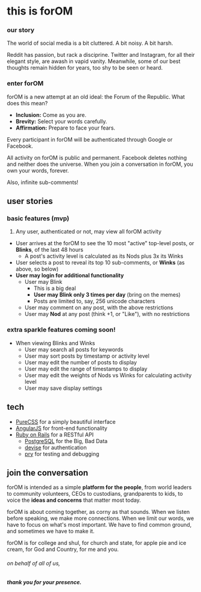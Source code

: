 # this is forOM

### our story
The world of social media is a bit cluttered. A bit noisy. A bit harsh.

Reddit has passion, but rack a disciprine.
Twitter and Instagram, for all their elegant style, are awash in vapid vanity.
Meanwhile, some of our best thoughts remain hidden for years, too shy to be seen or heard.

### enter forOM
forOM is a new attempt at an old ideal: the Forum of the Republic. What does this mean?

- **Inclusion:** Come as you are.
- **Brevity:** Select your words carefully.
- **Affirmation:** Prepare to face your fears.

Every participant in forOM will be authenticated through Google or Facebook.

All activity on forOM is public and permanent. Facebook deletes nothing and neither does the universe.
When you join a conversation in forOM, you own your words, forever.

Also, infinite sub-comments!

## user stories

### basic features (mvp)

1. Any user, authenticated or not, may view all forOM activity
- User arrives at the forOM to see the 10 most "active" top-level posts, or **Blinks**, of the last 48 hours
  - A post's activity level is calculated as its Nods plus 3x its Winks
- User selects a post to reveal its top 10 sub-comments, or **Winks** (as above, so below)
- **User may login for additional functionality**
  - User may Blink
    - This is a big deal
    - **User may Blink only 3 times per day** (bring on the memes)
    - Posts are limited to, say, 256 unicode characters
  - User may comment on any post, with the above restrictions
  - User may **Nod** at any post (think +1, or "Like"), with no restrictions

### extra sparkle features coming soon!
- When viewing Blinks and Winks
  - User may search all posts for keywords
  - User may sort posts by timestamp or activity level
  - User may edit the number of posts to display
  - User may edit the range of timestamps to display
  - User may edit the weights of Nods vs Winks for calculating activity level
  - User may save display settings

## tech
- [PureCSS](http://purecss.io/) for a simply beautiful interface
- [AngularJS](https://angularjs.org/) for front-end functionality
- [Ruby on Rails](http://rubyonrails.org/) for a RESTful API
  - [PostgreSQL](http://www.postgresql.org/) for the Big, Bad Data
  - [devise](https://rubygems.org/gems/devise/versions/3.5.2) for authentication
  - [pry](https://rubygems.org/gems/pry/versions/0.10.1) for testing and debugging

## join the conversation

forOM is intended as a simple **platform for the people**, from world leaders to community volunteers,
CEOs to custodians, grandparents to kids, to voice the **ideas and concerns** that matter most today.

forOM is about coming together, as corny as that sounds. When we listen before speaking, we make more connections.
When we limit our words, we have to focus on what's most important. We have to find common ground,
and sometimes we have to make it.

forOM is for college and shul, for church and state, for apple pie and ice cream, for God and Country, for me and you.

###### on behalf of all of us,

##### thank you for your presence.
